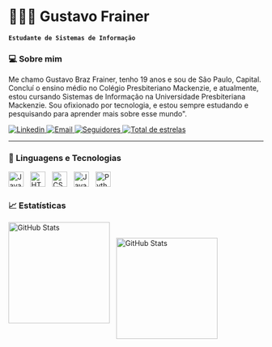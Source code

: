 # 🧑🏼‍💻 Gustavo Frainer

**`Estudante de Sistemas de Informação`**

### 💻 Sobre mim

Me chamo Gustavo Braz Frainer, tenho 19 anos e sou de São Paulo, Capital. Concluí o ensino médio no Colégio Presbiteriano Mackenzie, e atualmente, estou cursando Sistemas de Informação na Universidade Presbiteriana Mackenzie. Sou ofixionado por tecnologia, e estou sempre estudando e pesquisando para aprender mais sobre esse mundo".

<p align="left">
    <a href="https://www.linkedin.com/in/gustavofrainer/">
        <img 
            alt="Linkedin" 
            title="Me siga no Linkedin" 
            src="https://img.shields.io/badge/LinkedIn-0077B5?style=for-the-badge&logo=linkedin&logoColor=white"
        />
    </a>
    <a href="mailto:guga.frainer1@gmail.com">
        <img 
            alt="Email" 
            title="Entre em contado por e-mail" 
            src="https://img.shields.io/badge/Email-D14836?style=for-the-badge&logo=gmail&logoColor=white" 
        />
    </a>
    <a href="https://github.com/gustavofrainer21?tab=followers">
        <img 
            alt="Seguidores" 
            title="Me siga no GitHub" 
            src="https://custom-icon-badges.demolab.com/github/followers/gustavofrainer21?color=236ad3&labelColor=1155ba&style=for-the-badge&logo=github&label=Seguidores&logoColor=white"
        />
    </a>
    <a href="https://github.com/gustavofrainer21?tab=repositories&sort=stargazers">
        <img 
            alt="Total de estrelas" 
            title="Total de estrelas GitHub" 
            src="https://custom-icon-badges.demolab.com/github/stars/gustavofrainer21?color=55960c&style=for-the-badge&labelColor=488207&logo=star&label=estrelas"
        />
    </a>
</p>

---

### 📲 Linguagens e Tecnologias

<img 
    align="left" 
    alt="Java" 
    title="Java" 
    width="30px" 
    style="padding-right: 10px;" 
    src="https://cdn.jsdelivr.net/gh/devicons/devicon@latest/icons/java/java-original.svg" 
/>
<img 
    align="left" 
    alt="HTML"
    title="HTML" 
    width="30px" 
    style="padding-right: 10px;" 
    src="https://cdn.jsdelivr.net/gh/devicons/devicon@latest/icons/html5/html5-original.svg" 
/>
<img 
    align="left" 
    alt="CSS" 
    title="CSS"
    width="30px" 
    style="padding-right: 10px;" 
    src="https://cdn.jsdelivr.net/gh/devicons/devicon@latest/icons/css3/css3-original.svg" 
/>
<img 
    align="left" 
    alt="JavaScript" 
    title="JavaScript"
    width="30px" 
    style="padding-right: 10px;" 
    src="https://cdn.jsdelivr.net/gh/devicons/devicon@latest/icons/javascript/javascript-original.svg" 
/>
<img 
    align="left" 
    alt="Python" 
    title="Python"
    width="30px" 
    style="padding-right: 10px;" 
    src="https://cdn.jsdelivr.net/gh/devicons/devicon@latest/icons/python/python-original.svg" 
/>

<br/>
<br/>

### 📈 Estatísticas

<p>
  <img 
    align="left" 
    alt="GitHub Stats" 
    height="200" 
    style="padding-right: 10px;" 
    src="https://github-readme-stats.vercel.app/api?username=gustavofrainer21&show_icons=true&theme=tokyonight&include_all_commits=true&locale=pt-br" 
  />

<br/>

<img 
      align="left" 
      alt="GitHub Stats" 
      height="200" 
      src="https://github-readme-stats.vercel.app/api/top-langs/?username=gustavofrainer21&theme=tokyonight&layout=compact&custom_title=Tecnologias&langs_count=9" 
/>    
</p>
